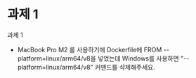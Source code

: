 # 과제 1
과제 1
- MacBook Pro M2 를 사용하기에 Dockerfile에 FROM --platform=linux/arm64/v8을 넣었는데 Windows를 사용하면 "--platform=linux/arm64/v8" 커맨드를 삭제해주세요.
